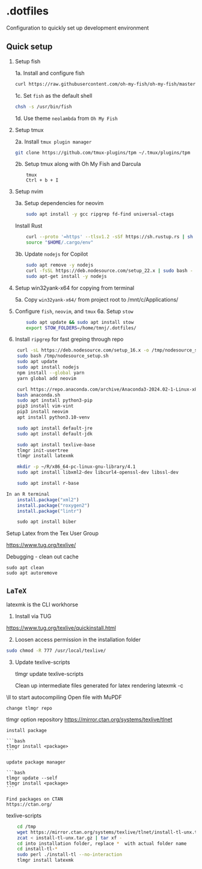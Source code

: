 # .dotfiles

Configuration to quickly set up development environment

## Quick setup

1. Setup fish

    1a. Install and configure fish

    ```bash
    curl https://raw.githubusercontent.com/oh-my-fish/oh-my-fish/master/bin/install | fish
    ````

    1c. Set `fish` as the default shell

    ```bash
    chsh -s /usr/bin/fish
    ```

    1d. Use theme `neolambda` from `Oh My Fish`

2. Setup tmux

    2a. Install `tmux plugin manager`

    ```bash
    git clone https://github.com/tmux-plugins/tpm ~/.tmux/plugins/tpm
    ```

    2b. Setup tmux along with Oh My Fish and Darcula

    ```
        tmux
        Ctrl + b + I
    ```

3. Setup nvim

    3a. Setup dependencies for neovim

    ```bash
        sudo apt install -y gcc ripgrep fd-find universal-ctags
    ```

    Install Rust

    ```bash
        curl --proto '=https' --tlsv1.2 -sSf https://sh.rustup.rs | sh -s -- -y
        source "$HOME/.cargo/env"
    ```

    3b. Update `nodejs` for Copilot

    ```bash
        sudo apt remove -y nodejs
        curl -fsSL https://deb.nodesource.com/setup_22.x | sudo bash -
        sudo apt-get install -y nodejs
    ```

5. Setup win32yank-x64 for copying from terminal

    5a. Copy `win32yank-x64/` from project root to /mnt/c/Applications/

6. Configure `fish`, `neovim`, and `tmux`
    6a. Setup `stow`

    ```bash
        sudo apt update && sudo apt install stow
        export STOW_FOLDERS=/home/tmnj/.dotfiles/
    ```

7. Install `ripgrep` for fast greping through repo

```bash
    curl -sL https://deb.nodesource.com/setup_16.x -o /tmp/nodesource_setup.sh
    sudo bash /tmp/nodesource_setup.sh
    sudo apt update
    sudo apt install nodejs
    npm install --global yarn
    yarn global add neovim

    curl https://repo.anaconda.com/archive/Anaconda3-2024.02-1-Linux-x86_64.sh --output anaconda.sh
    bash anaconda.sh
    sudo apt install python3-pip
    pip3 install vim-vint
    pip3 install neovim
    apt install python3.10-venv

    sudo apt install default-jre
    sudo apt install default-jdk

    sudo apt install texlive-base
    tlmgr init-usertree
    tlmgr install latexmk

    mkdir -p ~/R/x86_64-pc-linux-gnu-library/4.1
    sudo apt install libxml2-dev libcurl4-openssl-dev libssl-dev

    sudo apt install r-base
```

```R
In an R terminal
    install.package("xml2")
    install.package("roxygen2")
    install.package("lintr")

    sudo apt install biber
```

Setup Latex from the Tex User Group

https://www.tug.org/texlive/

Debugging - clean out cache
```
sudo apt clean
sudo apt autoremove
```

## `LaTeX`

latexmk is the CLI workhorse

1. Install via TUG

https://www.tug.org/texlive/quickinstall.html

2. Loosen access permission in the installation folder

```bash
sudo chmod -R 777 /usr/local/texlive/
```

3. Update texlive-scripts

    tlmgr update texlive-scripts

    Clean up intermediate files generated for latex rendering
latexmk -c

\ll to start autocompiling
Open file with MuPDF

    change tlmgr repo
tlmgr option repository https://mirror.ctan.org/systems/texlive/tlnet

    install package

    ```bash
    tlmgr install <package>
    ```

    update package manager

    ```bash
    tlmgr update --self
    tlmgr install <package>
    ```

    Find packages on CTAN
    https://ctan.org/


texlive-scripts

```bash
    cd /tmp
    wget https://mirror.ctan.org/systems/texlive/tlnet/install-tl-unx.tar.gz
    zcat < install-tl-unx.tar.gz | tar xf -
    cd into installation folder, replace *  with actual folder name
    cd install-tl-*
    sudo perl ./install-tl --no-interaction
    tlmgr install latexmk
```


